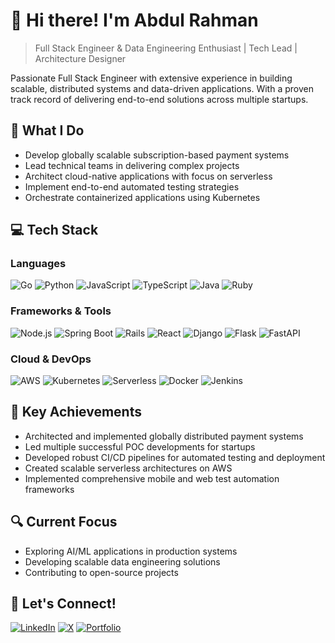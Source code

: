 # 👋 Hi there! I'm Abdul Rahman

> Full Stack Engineer & Data Engineering Enthusiast | Tech Lead | Architecture Designer

Passionate Full Stack Engineer with extensive experience in building scalable, distributed systems and data-driven applications. With a proven track record of delivering end-to-end solutions across multiple startups.<!--, I specialize in architecting robust payment systems and creating innovative technical solutions. -->

## 🚀 What I Do

- Develop globally scalable subscription-based payment systems
- Lead technical teams in delivering complex projects
- Architect cloud-native applications with focus on serverless
- Implement end-to-end automated testing strategies
- Orchestrate containerized applications using Kubernetes
<!-- - Create efficient data pipelines and engineering solutions -->

## 💻 Tech Stack

### Languages
![Go](https://img.shields.io/badge/-Go-00ADD8?style=flat&logo=go&logoColor=white)
![Python](https://img.shields.io/badge/-Python-3776AB?style=flat&logo=python&logoColor=white)
![JavaScript](https://img.shields.io/badge/-JavaScript-F7DF1E?style=flat&logo=javascript&logoColor=black)
![TypeScript](https://img.shields.io/badge/-TypeScript-3178C6?style=flat&logo=typescript&logoColor=white)
![Java](https://img.shields.io/badge/-Java-007396?style=flat&logo=java&logoColor=white)
![Ruby](https://img.shields.io/badge/-Ruby-CC342D?style=flat&logo=ruby&logoColor=white)

### Frameworks & Tools
![Node.js](https://img.shields.io/badge/-Node.js-339933?style=flat&logo=node.js&logoColor=white)
![Spring Boot](https://img.shields.io/badge/-Spring%20Boot-6DB33F?style=flat&logo=spring-boot&logoColor=white)
![Rails](https://img.shields.io/badge/-Rails-CC0000?style=flat&logo=ruby-on-rails&logoColor=white)
![React](https://img.shields.io/badge/-React-61DAFB?style=flat&logo=react&logoColor=black)
![Django](https://img.shields.io/badge/-Django-092E20?style=flat&logo=django&logoColor=white)
![Flask](https://img.shields.io/badge/-Flask-000000?style=flat&logo=flask&logoColor=white)
![FastAPI](https://img.shields.io/badge/-FastAPI-009688?style=flat&logo=fastapi&logoColor=white)

### Cloud & DevOps
![AWS](https://img.shields.io/badge/-AWS-232F3E?style=flat&logo=amazon-aws&logoColor=white)
![Kubernetes](https://img.shields.io/badge/-Kubernetes-326CE5?style=flat&logo=kubernetes&logoColor=white)
![Serverless](https://img.shields.io/badge/-Serverless-FD5750?style=flat&logo=serverless&logoColor=white)
![Docker](https://img.shields.io/badge/-Docker-2496ED?style=flat&logo=docker&logoColor=white)
![Jenkins](https://img.shields.io/badge/-Jenkins-D24939?style=flat&logo=jenkins&logoColor=white)

## 🌟 Key Achievements

- Architected and implemented globally distributed payment systems
- Led multiple successful POC developments for startups
- Developed robust CI/CD pipelines for automated testing and deployment
- Created scalable serverless architectures on AWS
- Implemented comprehensive mobile and web test automation frameworks
<!-- - Managed large-scale Kubernetes clusters for microservices deployment -->

## 🔍 Current Focus

- Exploring AI/ML applications in production systems
- Developing scalable data engineering solutions
- Contributing to open-source projects
<!-- - Mentoring and leading technical teams -->

<!-- ## 📈 GitHub Stats

![Your GitHub stats](https://github-readme-stats.vercel.app/api?username=abdlrahmnn&show_icons=true&theme=dracula) -->

## 🤝 Let's Connect!

[![LinkedIn](https://img.shields.io/badge/-LinkedIn-0077B5?style=flat&logo=linkedin&logoColor=white)](https://linkedin.com/in/abdlrahmnn)
[![X](https://img.shields.io/badge/-Twitter-1DA1F2?style=flat&logo=x&logoColor=white)](https://x.com/abdlrahmnn)
[![Portfolio](https://img.shields.io/badge/-Portfolio-000000?style=flat&logo=github&logoColor=white)](https://abdlrahmnn.github.io)



<!---
AbdlRahmnn/AbdlRahmnn is a ✨ special ✨ repository because its `README.md` (this file) appears on your GitHub profile.
You can click the Preview link to take a look at your changes.
--->
